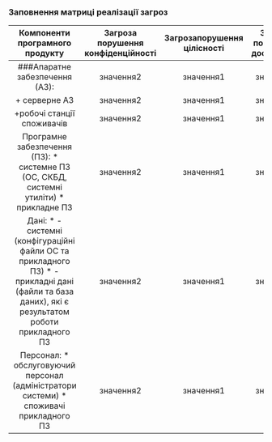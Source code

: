 ### Заповнення матриці реалізації загроз
| Компоненти програмного продукту | Загроза порушення конфіденційності | Загрозапорушення цілісності | Загроза порушення доступності |
|:-----------:|:---------:|:-----------:|:---------:|
| ###Апаратне забезпечення (АЗ): | значення2 | значення1 | значення2 |
| + серверне АЗ | значення2 | значення1 | значення2 |
| +робочі станції споживачів | значення2 | значення1 | значення2 |
| Програмне забезпечення (ПЗ): * системне ПЗ (ОС, СКБД, системні утиліти) * прикладне ПЗ | значення2 | значення1 | значення2 |
| Дані: * - системні (конфігураційні файли ОС та прикладного ПЗ) * - прикладні дані (файли та база даних), які є результатом роботи прикладного ПЗ| значення2 | значення1 | значення2 |
| Персонал: * обслуговуючий персонал (адміністратори системи) * споживачі прикладного ПЗ| значення2 | значення1 | значення2 |


